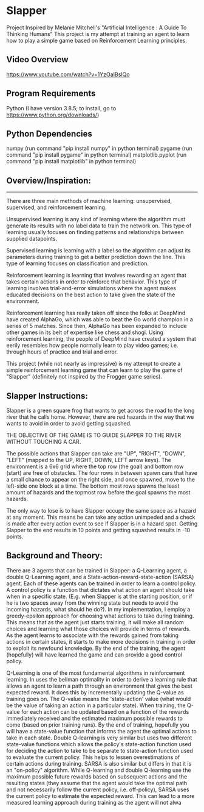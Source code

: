 # Slapper

Project Inspired by Melanie Mitchell's "Artificial Intelligence : A Guide To Thinking Humans"
This project is my attempt at training an agent to learn how to play a simple game based on Reinforcement Learning principles.


Video Overview
-----------------------------------------------
https://www.youtube.com/watch?v=1YzOaIBsIQo


Program Requirements
-----------------------------------------------
Python (I have version 3.8.5; to install, go to https://www.python.org/downloads/)

Python Dependencies
-----------------------------------------------
numpy				(run command "pip install numpy" in python terminal)
pygame 				(run command "pip install pygame" in python terminal)
matplotlib.pyplot 	(run command "pip install matplotlib" in python terminal)


Overview/Inspiration:
-----------------------------------------------------------------------------
-----------------------------------------------------------------------------
There are three main methods of machine learning: unsupervised, supervised, and reinforcement learning.

Unsupervised learning is any kind of learning where the algorithm must generate its results with no label data to train the network on. 
This type of learning usually focuses on finding patterns and relationships between supplied datapoints.

Supervised learning is learning with a label so the algorithm can adjust its parameters during training to get a better prediction down the line. 
This type of learning focuses on classification and prediction.

Reinforcement learning is learning that involves rewarding an agent that takes certain actions in order to reinforce that behavior. 
This type of learning involves trial-and-error simulations where the agent makes educated decisions on the best action to take given the state of the environment.


Reinforcement learning has really taken off since the folks at DeepMind have created AlphaGo, which was able to beat the Go world champion in a series of 5 matches. 
Since then, AlphaGo has been expanded to include other games in its belt of expertise like chess and shogi. 
Using reinforcement learning, the people of DeepMind have created a system that eerily resembles how people normally learn to play video games; i.e. through hours of practice and trial and error. 


This project (while not nearly as impressive) is my attempt to create a simple reinforcement learning game that can learn to play the game of "Slapper" (definitely not inspired by the Frogger game series).

	
Slapper Instructions:
-----------------------------------------------------------------------------
Slapper is a green square frog that wants to get across the road to the long river that he calls home. 
However, there are red hazards in the way that we wants to avoid in order to avoid getting squashed.

THE OBJECTIVE OF THE GAME IS TO GUIDE SLAPPER TO THE RIVER WITHOUT TOUCHING A CAR.

The possible actions that Slapper can take are "UP", "RIGHT", "DOWN", "LEFT" (mapped to the UP, RIGHT, DOWN, LEFT arrow keys). 
The environment is a 6x6 grid where the top row (the goal) and bottom row (start) are free of obstacles.
The four rows in between spawn cars that have a small chance to appear on the right side, and once spawned, move to the left-side one block at a time. 
The bottom most rows spawns the least amount of hazards and the topmost row before the goal spawns the most hazards.

The only way to lose is to have Slapper occupy the same space as a hazard at any moment. This means he can take any action unimpeded and a check is made after every action event to see if Slapper is in a hazard spot.
Getting Slapper to the end results in 10 points and getting squashed results in -10 points. 

	

Background and Theory:
-----------------------------------------------------------------------------
There are 3 agents that can be trained in Slapper: a Q-Learning agent, a double Q-Learning agent, and a State-action-reward-state-action (SARSA) agent. Each of these agents can be trained in order to learn a control policy. A control policy is a function that dictates what action an agent should take when in a specific state. (E.g. when Slapper is at the starting position, or if he is two spaces away from the winning state but needs to avoid the incoming hazards, what should he do?). 
In my implementation, I employ a greedy-epsilon approach for choosing what actions to take during training. This means that as the agent just starts training, it will make all random choices and learning what those choices will provide in terms of rewards. As the agent learns to associate with the rewards gained from taking actions in certain states, it starts to make more decisions in training in order to exploit its newfound knowledge. By the end of the training, the agent (hopefully) will have learned the game and can provide a good control policy.

Q-Learning is one of the most fundamental algorithms in reinforcement learning. In uses the bellman optimality in order to derive a learning rule that allows an agent to learn a path through an environment that gives the best expected reward. It does this by incrementally updating the Q-value as training goes on. The Q-value means the 'state-action' value (what would be the value of taking an action in a particular state). 
When training, the Q-value for each action can be updated based on a function of the rewards immediately received and the estimated maximum possible rewards to come (based on prior training runs). By the end of training, hopefully you will have a state-value function that informs the agent the optimal actions to take in each state. Double Q-learning is very similar but uses two different state-value functions which allows the policy's state-action function used for deciding the action to take to be separate to state-action function used to evaluate the current policy. This helps to lessen overestimations of certain actions during training. 
SARSA is also similar but differs in that it is an "on-policy" algorithm. While Q-learning and double Q-learning use the maximum possible future rewards based on subsequent actions and the resulting states (they assume that the agent would take the optimal path and not necessarily follow the current policy, i.e. off-policy), SARSA uses the current policy to estimate the expected reward. This can lead to a more measured learning approach during training as the agent will not alwa
